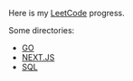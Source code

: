 Here is my [LeetCode](https://leetcode.com/dutixlf/) progress.

Some directories:

* [GO](GO/readme.md)
* [NEXT.JS](NEXT.JS/readme.md)
* [SQL](SQL/readme.md)

